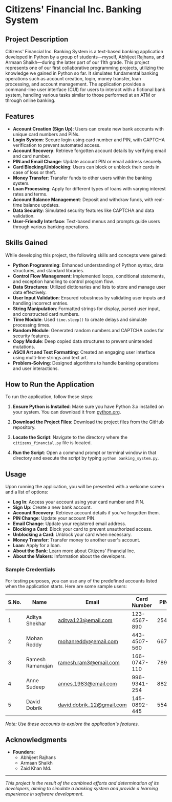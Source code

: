 # Citizens' Financial Inc. Banking System

## Project Description

Citizens' Financial Inc. Banking System is a text-based banking application developed in Python by a group of students—myself, Abhijeet Rajhans, and Armaan Shaikh—during the latter part of our 11th grade. This project represents one of our first collaborative programming projects, utilizing the knowledge we gained in Python so far. It simulates fundamental banking operations such as account creation, login, money transfer, loan processing, and account management. The application provides a command-line user interface (CUI) for users to interact with a fictional bank system, handling various tasks similar to those performed at an ATM or through online banking.

## Features

- **Account Creation (Sign Up)**: Users can create new bank accounts with unique card numbers and PINs.
- **Login System**: Secure login using card number and PIN, with CAPTCHA verification to prevent automated access.
- **Account Recovery**: Retrieve forgotten account details by verifying email and card number.
- **PIN and Email Change**: Update account PIN or email address securely.
- **Card Blocking/Unblocking**: Users can block or unblock their cards in case of loss or theft.
- **Money Transfer**: Transfer funds to other users within the banking system.
- **Loan Processing**: Apply for different types of loans with varying interest rates and terms.
- **Account Balance Management**: Deposit and withdraw funds, with real-time balance updates.
- **Data Security**: Simulated security features like CAPTCHA and data validation.
- **User-Friendly Interface**: Text-based menus and prompts guide users through various banking operations.

## Skills Gained

While developing this project, the following skills and concepts were gained:

- **Python Programming**: Enhanced understanding of Python syntax, data structures, and standard libraries.
- **Control Flow Management**: Implemented loops, conditional statements, and exception handling to control program flow.
- **Data Structures**: Utilized dictionaries and lists to store and manage user data effectively.
- **User Input Validation**: Ensured robustness by validating user inputs and handling incorrect entries.
- **String Manipulation**: Formatted strings for display, parsed user input, and constructed card numbers.
- **Time Module**: Used `time.sleep()` to create delays and simulate processing times.
- **Random Module**: Generated random numbers and CAPTCHA codes for security features.
- **Copy Module**: Deep copied data structures to prevent unintended mutations.
- **ASCII Art and Text Formatting**: Created an engaging user interface using multi-line strings and text art.
- **Problem-Solving**: Designed algorithms to handle banking operations and user interactions.

## How to Run the Application

To run the application, follow these steps:

1. **Ensure Python is Installed**: Make sure you have Python 3.x installed on your system. You can download it from [python.org](https://www.python.org/downloads/).

2. **Download the Project Files**: Download the project files from the GitHub repository.

3. **Locate the Script**: Navigate to the directory where the `citizens_financial.py` file is located.

4. **Run the Script**: Open a command prompt or terminal window in that directory and execute the script by typing `python banking_system.py`.

## Usage

Upon running the application, you will be presented with a welcome screen and a list of options:

- **Log In**: Access your account using your card number and PIN.
- **Sign Up**: Create a new bank account.
- **Account Recovery**: Retrieve account details if you've forgotten them.
- **PIN Change**: Update your account PIN.
- **Email Change**: Update your registered email address.
- **Blocking a Card**: Block your card to prevent unauthorized access.
- **Unblocking a Card**: Unblock your card when necessary.
- **Money Transfer**: Transfer money to another user's account.
- **Loan**: Apply for a loan.
- **About the Bank**: Learn more about Citizens' Financial Inc.
- **About the Makers**: Information about the developers.

### Sample Credentials

For testing purposes, you can use any of the predefined accounts listed when the application starts. Here are some sample users:

| S.No. | Name              | Email                     | Card Number   | PIN  | Balance    |
|-------|-------------------|---------------------------|---------------|------|------------|
| 1     | Aditya Shekhar    | aditya123@email.com       | 123-4567-890  | 2544 | 2,200,000  |
| 2     | Mohan Reddy       | mohanreddy@email.com      | 443-4507-560  | 6678 | 2,400,000  |
| 3     | Ramesh Ramanujan  | ramesh.ram3@email.com     | 166-0747-110  | 7890 | 2,100,000  |
| 4     | Anne Sudeep       | annes.1983@email.com      | 996-9341-254  | 8822 | 3,000,000  |
| 5     | David Dobrik      | david.dobrik_12@gmail.com | 145-0892-445  | 5545 | 1,900,000  |

*Note: Use these accounts to explore the application's features.*

## Acknowledgments

- **Founders**:
  - Abhijeet Rajhans
  - Armaan Shaikh
  - Zaid Khan Md.

---

*This project is the result of the combined efforts and determination of its developers, aiming to simulate a banking system and provide a learning experience in software development.*
